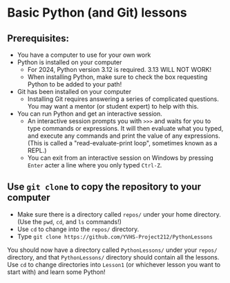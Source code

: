 # Basic Python (and Git) lessons

## Prerequisites:
* You have a computer to use for your own work
* Python is installed on your computer
  * For 2024, Python version 3.12 is required.  3.13 WILL NOT WORK!
  * When installing Python, make sure to check the box requesting Python to be added to your path!
* Git has been installed on your computer
  * Installing Git requires answering a series of complicated questions.  You may want a mentor (or student expert) to help with this.
* You can run Python and get an interactive session.
  * An interactive session prompts you with `>>>` and waits for you to type commands or expressions.  It will then evaluate what you typed, and execute any commands and print the value of any expressions.  (This is called a "read-evaluate-print loop", sometimes known as a REPL.)
  * You can exit from an interactive session on Windows by pressing `Enter` acter a line where you only typed `Ctrl-Z`.

## Use `git clone` to copy the repository to your computer

* Make sure there is a directory called `repos/` under your home directory.  (Use the `pwd`, `cd`, and `ls` commands!)
* Use `cd` to change into the `repos/` directory.
* Type `git clone https://github.com/YVHS-Project212/PythonLessons`

You should now have a directory called `PythonLessons/` under your `repos/` directory, and that `PythonLessons/` directory should contain all the lessons.  Use `cd` to change directories into `Lesson1` (or whichever lesson you want to start with) and learn some Python!

